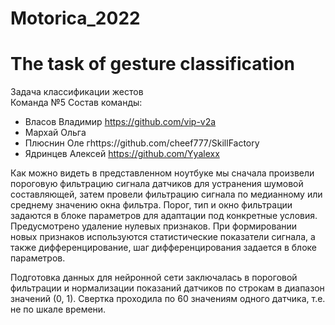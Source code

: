 # Motorica_2022
# The task of gesture classification  
Задача классификации жестов  
Команда №5
Состав команды:
- Власов Владимир https://github.com/vip-v2a
- Мархай Ольга
- Плюснин Оле гhttps://github.com/cheef777/SkillFactory
- Ядринцев Алексей https://github.com/Yyalexx

Как можно видеть в представленном ноутбуке мы сначала произвели пороговую фильтрацию сигнала датчиков для устранения шумовой составляющей, затем провели фильтрацию сигнала по медианному или среднему значению окна фильтра. Порог, тип и окно фильтрации задаются в блоке параметров для адаптации под конкретные условия. Предусмотрено удаление нулевых признаков. При формировании новых признаков используются статистические показатели сигнала, а также дифференцирование, шаг дифференцирования задается в блоке параметров.

Подготовка данных для нейронной сети заключалась в пороговой фильтрации и нормализации показаний датчиков по строкам в диапазон значений (0, 1).
Свертка проходила по 60 значениям одного датчика, т.е. не по шкале времени.
